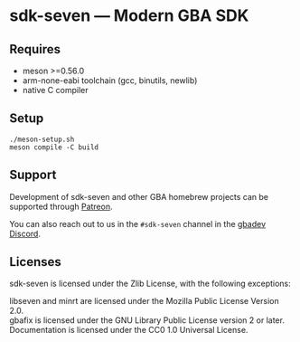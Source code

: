 # sdk-seven — Modern GBA SDK

## Requires

- meson >=0.56.0
- arm-none-eabi toolchain (gcc, binutils, newlib)
- native C compiler

## Setup

```
./meson-setup.sh
meson compile -C build
```

## Support

Development of sdk-seven and other GBA homebrew projects can be supported
through [Patreon](https://patreon.com/LunarLambda).

You can also reach out to us in the `#sdk-seven` channel in the
[gbadev Discord](https://discord.io/gbadev).

## Licenses

sdk-seven is licensed under the Zlib License, with the following exceptions:

libseven and minrt are licensed under the Mozilla Public License Version 2.0.\
gbafix is licensed under the GNU Library Public License version 2 or later.\
Documentation is licensed under the CC0 1.0 Universal License.
